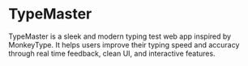# TypeMaster
TypeMaster is a sleek and modern typing test web app inspired by MonkeyType. It helps users improve their typing speed and accuracy through real time feedback, clean UI, and interactive features.
